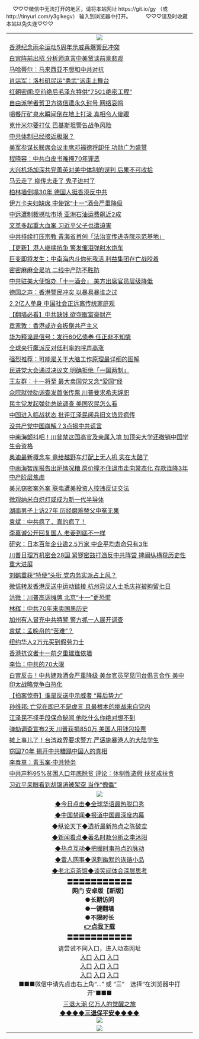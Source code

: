  <table>
　<tr>
♡♡♡微信中无法打开的地区，请将本站网址 https://git.io/gy （或 http://tinyurl.com/y3glkegv） 输入到浏览器中打开。 
　</tr>
　<tr>
♡♡♡请及时收藏本站以免失连♡♡♡
   </tr>
   <tr>
    <td align=center><img src="https://github.com/gyhhx/image-upload/blob/master/title1.jpg" /></td>
  </tr>
<tr><td align="left"><a href="https://xwood.fun/oo.aspx?name=c1078716&key=nqynnipsxfbxcbni&from=gy">香港纪念雨伞运动5周年示威再爆警民冲突</a></td></tr>
<tr><td align="left"><a href="https://xwood.fun/oo.aspx?name=c1078713&key=nqynnipsxfbxcbni&from=gy">白宫阵前出招 分析师直言中美贸谈前景悲观</a></td></tr>
<tr><td align="left"><a href="https://xwood.fun/oo.aspx?name=c1078746&key=nqynnipsxfbxcbni&from=gy">马哈蒂尔：马来西亚不想和中共对抗</a></td></tr>
<tr><td align="left"><a href="https://xwood.fun/oo.aspx?name=c1078647&key=nqynnipsxfbxcbni&from=gy">肖运军：洛杉矶民运“勇武”派走上舞台</a></td></tr>
<tr><td align="left"><a href="https://xwood.fun/oo.aspx?name=c1078686&key=nqynnipsxfbxcbni&from=gy">红朝密闻:空前绝后毛泽东特供“7501绝密工程”</a></td></tr>
<tr><td align="left"><a href="https://xwood.fun/oo.aspx?name=c1078396&key=nqynnipsxfbxcbni&from=gy">自由派学者贺卫方微信遭永久封号 网络哀鸣</a></td></tr>
<tr><td align="left"><a href="https://xwood.fun/oo.aspx?name=c1078691&key=nqynnipsxfbxcbni&from=gy">喝餐厅矿泉水瞬间倒在地上打滚 真相令人傻眼</a></td></tr>
<tr><td align="left"><a href="https://xwood.fun/oo.aspx?name=c1078765&key=nqynnipsxfbxcbni&from=gy">克什米尔要打仗 巴基斯坦警告战争风险</a></td></tr>
<tr><td align="left"><a href="https://xwood.fun/oo.aspx?name=c1078758&key=nqynnipsxfbxcbni&from=gy">中共体制已经接近极限？</a></td></tr>
<tr><td align="left"><a href="https://xwood.fun/oo.aspx?name=c1078717&key=nqynnipsxfbxcbni&from=gy">美军参谋长联席会议主席邓福德将卸任 功勋广为盛赞</a></td></tr>
<tr><td align="left"><a href="https://xwood.fun/oo.aspx?name=c1078648&key=nqynnipsxfbxcbni&from=gy">程晓容：中共白皮书难掩70年罪恶</a></td></tr>
<tr><td align="left"><a href="https://xwood.fun/oo.aspx?name=c1078585&key=nqynnipsxfbxcbni&from=gy">大兴机场加深共党菁英对美中体制的误判 后果不可收拾</a></td></tr>
<tr><td align="left"><a href="https://xwood.fun/oo.aspx?name=c1078559&key=nqynnipsxfbxcbni&from=gy">马云走了 柳传志走了 鬼子进村了</a></td></tr>
<tr><td align="left"><a href="https://xwood.fun/oo.aspx?name=c1078739&key=nqynnipsxfbxcbni&from=gy">柏林墙倒塌30年 德国人挺香港反中共</a></td></tr>
<tr><td align="left"><a href="https://xwood.fun/oo.aspx?name=c1078587&key=nqynnipsxfbxcbni&from=gy">伊万卡夫妇缺席 中使馆“十一”酒会严重降级</a></td></tr>
<tr><td align="left"><a href="https://xwood.fun/oo.aspx?name=c1078699&key=nqynnipsxfbxcbni&from=gy">中远遭制裁撼动市场 亚洲石油运费飙近2成</a></td></tr>
<tr><td align="left"><a href="https://xwood.fun/oo.aspx?name=c1078751&key=nqynnipsxfbxcbni&from=gy">文革多起重大血案 习近平父子也遭迫害</a></td></tr>
<tr><td align="left"><a href="https://xwood.fun/oo.aspx?name=c1078711&key=nqynnipsxfbxcbni&from=gy">中共持续打压宗教 青海省首创「法治宣传进寺院示范基地」</a></td></tr>
<tr><td align="left"><a href="https://xwood.fun/oo.aspx?name=c1078641&key=nqynnipsxfbxcbni&from=gy">【更新】港人继续抗争 警发催泪弹射水炮车</a></td></tr>
<tr><td align="left"><a href="https://xwood.fun/oo.aspx?name=c972345&key=nqynnipsxfbxcbni&from=gy">巨变即将发生：中南海内斗你死我活 利益集团存亡战胶着</a></td></tr>
<tr><td align="left"><a href="https://xwood.fun/oo.aspx?name=c1078582&key=nqynnipsxfbxcbni&from=gy">密密麻麻全是坑  二线中产防不胜防</a></td></tr>
<tr><td align="left"><a href="https://xwood.fun/oo.aspx?name=c1078708&key=nqynnipsxfbxcbni&from=gy">中共驻美大使馆办「十一酒会」 美方出席官员层级降低</a></td></tr>
<tr><td align="left"><a href="https://xwood.fun/oo.aspx?name=c1078764&key=nqynnipsxfbxcbni&from=gy">德国之声：香港警民冲突 以暴易暴谁之过</a></td></tr>
<tr><td align="left"><a href="https://xwood.fun/oo.aspx?name=c1078575&key=nqynnipsxfbxcbni&from=gy">2.2亿人单身 中国社会正远离传统家庭观</a></td></tr>
<tr><td align="left"><a href="https://xwood.fun/oo.aspx?name=c1077908&key=nqynnipsxfbxcbni&from=gy">【翻墙必看】中共缺钱 欲夺取富豪财产</a></td></tr>
<tr><td align="left"><a href="https://xwood.fun/oo.aspx?name=c1078767&key=nqynnipsxfbxcbni&from=gy">章家敦：香港或许会扳倒共产主义</a></td></tr>
<tr><td align="left"><a href="https://xwood.fun/oo.aspx?name=c1078616&key=nqynnipsxfbxcbni&from=gy">华为释诡异信号：发行60亿债券 任正非不知情</a></td></tr>
<tr><td align="left"><a href="https://xwood.fun/oo.aspx?name=c1078733&key=nqynnipsxfbxcbni&from=gy">全球央行鹰派反对低利率的呼声高涨</a></td></tr>
<tr><td align="left"><a href="https://xwood.fun/oo.aspx?name=c1078766&key=nqynnipsxfbxcbni&from=gy">强烈推荐：可能是关于大脑工作原理最详细的图解</a></td></tr>
<tr><td align="left"><a href="https://xwood.fun/oo.aspx?name=c1078754&key=nqynnipsxfbxcbni&from=gy">民进党大会通过决议文 明确拒绝「一国两制」</a></td></tr>
<tr><td align="left"><a href="https://xwood.fun/oo.aspx?name=c1078603&key=nqynnipsxfbxcbni&from=gy">王友群：十一将至 最大卖国党又念“爱国”经</a></td></tr>
<tr><td align="left"><a href="https://xwood.fun/oo.aspx?name=c1078684&key=nqynnipsxfbxcbni&from=gy">众院就弹劾调查发首张传票 川普要求希夫辞职</a></td></tr>
<tr><td align="left"><a href="https://xwood.fun/oo.aspx?name=c1078756&key=nqynnipsxfbxcbni&from=gy">民主党发起弹劾总统调查 美国农民怎么看</a></td></tr>
<tr><td align="left"><a href="https://xwood.fun/oo.aspx?name=c1077910&key=nqynnipsxfbxcbni&from=gy">中国进入临战状态 批评江泽民阅兵旧文诡异疯传</a></td></tr>
<tr><td align="left"><a href="https://xwood.fun/oo.aspx?name=c1078757&key=nqynnipsxfbxcbni&from=gy">没共产党中国崩解？3点揭中共谎言</a></td></tr>
<tr><td align="left"><a href="https://xwood.fun/oo.aspx?name=c1078378&key=nqynnipsxfbxcbni&from=gy">中南海颤抖吧！川普禁这国高官及亲属入境 加顶尖大学还撤销中国学生会资格</a></td></tr>
<tr><td align="left"><a href="https://xwood.fun/oo.aspx?name=c1078762&key=nqynnipsxfbxcbni&from=gy">奥迪最新概念车 竟给越野车灯配上无人机 实在太酷了</a></td></tr>
<tr><td align="left"><a href="https://xwood.fun/oo.aspx?name=c1078677&key=nqynnipsxfbxcbni&from=gy">中南海智库报告出炉情况糟 房价撑不住退市走向常态化 存款连降3年 中产阶层焦虑</a></td></tr>
<tr><td align="left"><a href="https://xwood.fun/oo.aspx?name=c1078701&key=nqynnipsxfbxcbni&from=gy">美光窃密案外案 联电遭美投资人控违反证交法</a></td></tr>
<tr><td align="left"><a href="https://xwood.fun/oo.aspx?name=c1078763&key=nqynnipsxfbxcbni&from=gy">微观纳米白炽灯或成为新一代半导体</a></td></tr>
<tr><td align="left"><a href="https://xwood.fun/oo.aspx?name=c1078652&key=nqynnipsxfbxcbni&from=gy">湖南男子上访27年 历经磨难替父申冤无果</a></td></tr>
<tr><td align="left"><a href="https://xwood.fun/oo.aspx?name=c1077909&key=nqynnipsxfbxcbni&from=gy">袁斌：中共疯了，真的疯了！</a></td></tr>
<tr><td align="left"><a href="https://xwood.fun/oo.aspx?name=c1077921&key=nqynnipsxfbxcbni&from=gy">李嘉诚公开回复国人 老姜到底不一样</a></td></tr>
<tr><td align="left"><a href="https://xwood.fun/oo.aspx?name=c1078703&key=nqynnipsxfbxcbni&from=gy">研究：日本百年企业逾2.5万家 中企平均寿命只有3年</a></td></tr>
<tr><td align="left"><a href="https://xwood.fun/oo.aspx?name=c1078383&key=nqynnipsxfbxcbni&from=gy">川普日理万机密会28国 紧锣密鼓打造反中共阵营 捭阖纵横获历史性重大进展</a></td></tr>
<tr><td align="left"><a href="https://xwood.fun/oo.aspx?name=c1078416&key=nqynnipsxfbxcbni&from=gy">刘鹤重获“特使”头衔 党内务实派占上风？</a></td></tr>
<tr><td align="left"><a href="https://xwood.fun/oo.aspx?name=c1078690&key=nqynnipsxfbxcbni&from=gy">微信转发香港反送中运动链接 杭州异议人士毛庆祥被拘留七日</a></td></tr>
<tr><td align="left"><a href="https://xwood.fun/oo.aspx?name=c1077927&key=nqynnipsxfbxcbni&from=gy">洪微：川普高调摊牌  北京“十一”更恐慌</a></td></tr>
<tr><td align="left"><a href="https://xwood.fun/oo.aspx?name=c1078604&key=nqynnipsxfbxcbni&from=gy">林辉：中共70年来卖国黑历史</a></td></tr>
<tr><td align="left"><a href="https://xwood.fun/oo.aspx?name=c1078755&key=nqynnipsxfbxcbni&from=gy">加州有人冒充中共特警 警方抓一人展开调查</a></td></tr>
<tr><td align="left"><a href="https://xwood.fun/oo.aspx?name=c1078613&key=nqynnipsxfbxcbni&from=gy">袁斌：孟晚舟的“苦难”？</a></td></tr>
<tr><td align="left"><a href="https://xwood.fun/oo.aspx?name=c1078759&key=nqynnipsxfbxcbni&from=gy">纽约华人2万元买到假劳力士</a></td></tr>
<tr><td align="left"><a href="https://xwood.fun/oo.aspx?name=c1078743&key=nqynnipsxfbxcbni&from=gy">香港抗议者十一前夕重建连侬墙</a></td></tr>
<tr><td align="left"><a href="https://xwood.fun/oo.aspx?name=c1078584&key=nqynnipsxfbxcbni&from=gy">李怡：中共的70大限</a></td></tr>
<tr><td align="left"><a href="https://xwood.fun/oo.aspx?name=c1078685&key=nqynnipsxfbxcbni&from=gy">白宫反击！中共建政酒会严重降级 美台官员罕见同台倡言合作 美中印太战略竞争白热化</a></td></tr>
<tr><td align="left"><a href="https://xwood.fun/oo.aspx?name=c1078574&key=nqynnipsxfbxcbni&from=gy">【拍案惊奇】谁是反送中示威者 “幕后势力”</a></td></tr>
<tr><td align="left"><a href="https://xwood.fun/oo.aspx?name=c1078534&key=nqynnipsxfbxcbni&from=gy">孙维邦: 亡党在即已不是虚言 且最根本的挑战来自党内</a></td></tr>
<tr><td align="left"><a href="https://xwood.fun/oo.aspx?name=c922620&key=nqynnipsxfbxcbni&from=gy">江泽民不择手段保命秘闻 他吃什么你绝对想不到</a></td></tr>
<tr><td align="left"><a href="https://xwood.fun/oo.aspx?name=c1078682&key=nqynnipsxfbxcbni&from=gy">弹劾调查宣布2天 川普获捐850万 美国人用钱包投票</a></td></tr>
<tr><td align="left"><a href="https://xwood.fun/oo.aspx?name=c1078597&key=nqynnipsxfbxcbni&from=gy">摊上事儿了！台湾政界要求警方 严惩施暴港人的大陆学生</a></td></tr>
<tr><td align="left"><a href="https://xwood.fun/oo.aspx?name=c1077688&key=nqynnipsxfbxcbni&from=gy">窃国70年 揭开中共糟蹋中国人的真相</a></td></tr>
<tr><td align="left"><a href="https://xwood.fun/oo.aspx?name=c1078614&key=nqynnipsxfbxcbni&from=gy">李春草：青玉案‧中共特务</a></td></tr>
<tr><td align="left"><a href="https://xwood.fun/oo.aspx?name=c1078688&key=nqynnipsxfbxcbni&from=gy">中共声称95%贫困人口年底脱贫 评论：体制性造假 扶贫成扶贪</a></td></tr>
<tr><td align="left"><a href="https://xwood.fun/oo.aspx?name=c1078678&key=nqynnipsxfbxcbni&from=gy">习近平亲眼看到胡锦涛被架空 当作“傀儡”</a></td></tr>

 <tr>
    <td align=center><img src="https://github.com/gyhhx/image-upload/blob/master/shipin.jpg" /></td>
  </tr>
 <tr>
   <td align=center> 
<a href="https://tru28th.xwood.fun/oo.aspx?name=c816850&key=nqynnipsxfbxcbni&from=gy&tag=9877">◆今日点击◆全球华语最热脱口秀</a><br/>
    </td>
  </tr>
  <tr>
  <td align=center>
<a href="https://tru28th.xwood.fun/oo.aspx?name=c816860&key=nqynnipsxfbxcbni&from=gy&tag=99733110">◆中国禁闻◆报道中国最深度内幕</a><br/>
   </tr>
  <tr>
     <td align=center>
<a href="https://tru28th.xwood.fun/oo.aspx?name=c816855&key=nqynnipsxfbxcbni&from=gy&tag=997110">◆纵论天下◆透析最新热点之陈破空</a><br/>
   </tr>
   <tr>
      <td align=center>
<a href="https://tru28th.xwood.fun/oo.aspx?name=c838308&key=nqynnipsxfbxcbni&from=gy&tag=9973110">◆新闻看点◆著名时政分析之李沐阳</a><br/>
   </tr>
   <tr>
     <td align=center>
<a href="https://tru28th.xwood.fun/oo.aspx?name=c816852&key=nqynnipsxfbxcbni&from=gy&tag=9733110">◆热点互动◆把握时事热点的脉动</a><br/>
   </tr>
   <tr>
      <td align=center>
<a href="https://tru28th.xwood.fun/oo.aspx?name=c816694&key=nqynnipsxfbxcbni&from=gy&tag=93310">◆雷人网事◆讽刺幽默的诙谐小品</a><br/>
   </tr>
   <tr>
    <td align=center>
<a href="https://tru28th.xwood.fun/oo.aspx?name=c816650&key=nqynnipsxfbxcbni&from=gy&tag=9973110">◆老北京茶馆◆谈笑间体会深层思考</a><br/>
   </tr>
  <tr>
    <td align=center>
 <b>〓〓〓〓〓〓〓〓〓〓〓<br/>网门 安卓版【新版】<br/> ●长期访问<br/> ●一键翻墙<br/>  ●不限时长<br/> 
 <a href="https://share.weiyun.com/5MdOKOt">👉<b>点我下载</a><br/>〓〓〓〓〓〓〓〓〓〓〓<br/>
    </td>
    </tr>
   <tr>
    <td align=center>请尝试不同入口，进入动态网址<br/>
      <a href="https://s3.us-east-2.amazonaws.com/ogateo/show.htm">入口</a>
      <a href="https://s3.ca-central-1.amazonaws.com/ogatec/show.htm">入口</a>
      <a href="https://s3.ap-southeast-2.amazonaws.com/ogatey/show.htm">入口</a><br/>
      <a href="https://s3.ap-northeast-2.amazonaws.com/ogates/show.htm">入口</a>
      <a href="https://s3.eu-central-1.amazonaws.com/ogatef/show.htm">入口</a>
      <a href="https://s3.ap-south-1.amazonaws.com/ogatem/show.htm">入口</a><br/>
      <a href="https://s3-us-west-1.amazonaws.com/ogaten/show.htm">入口</a>
      <a href="https://s3.eu-west-2.amazonaws.com/ogatel/show.htm">入口</a>
      <a href="https://s3.ap-northeast-1.amazonaws.com/ogatet/show.htm">入口</a><br/>
      ■■■微信中请先点击右上角“...” 或 “三”　选择“在浏览器中打开”■■■<b><br/>
    </td>
  </tr>
  <tr>  
  <td align=center>
  <a href="https://tru28th.xwood.fun/oo.aspx?name=c894205&key=nqynnipsxfbxcbni&from=gy&tag=9973110">三退大潮 亿万人的觉醒之旅</a><br/>
      <a href="https://tru28th.xwood.fun/oo.aspx?name=ogQuit.aspx&key=nqynnipsxfbxcbni&from=gy"><b>◆◆◆◆三退保平安◆◆◆◆<br/></a>
      <img src="https://github.com/gyhhx/image-upload/blob/master/3t.jpg" /><br/>
      </td>
  </tr>
   <tr>
    <td align=center><img src="https://raw.githubusercontent.com/oGate2/Up/master/oGate_640.jpg"/></td>
  </tr>
</table>
